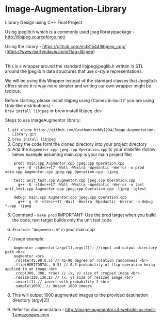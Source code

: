 # Image-Augmentation-Library
Library Design using C++ Final Project

Using jpeglib.h which is a commonly used jpeg library/package - http://libjpeg.sourceforge.net/

Using the library - https://github.com/md81544/libjpeg_cpp/ (https://www.martyndavis.com/?tag=libjpeg)


<br>
This is a wrapper around the standard libjpeg/jpeglib.h written in STL around the jpeglib.h data structures that use c-style representations.

<br>

We will be using this Wrapper instead of the standard classes that Jpeglib.h offers since it is way more simpler and writing our own wrapper might be tedious.

Before starting, please install libjpeg using (Comes in-built if you are using Unix-like distributions) - 
<br>
```brew install libjpeg``` or brew install libjpeg-dev


Steps to use ImageAugmentor library:
1. ```git clone https://github.com/Gouthamkreddy1234/Image-Augmentation-Library.git```
2. ```brew install libjpeg```
3. Copy the code form the cloned directory into your project directory
4. Add the ```Augmentor.cpp jpeg.cpp Operation.cpp``` to your makefile (follow below example assuming main.cpp is your main project file)
```
    prod: main.cpp Augmentor.cpp jpeg.cpp Operation.cpp
      g++ -O -std=c++17 -Wall -Wextra -Wpedantic -Werror -o prod main.cpp Augmentor.cpp jpeg.cpp Operation.cpp -ljpeg

    test: unit_test.cpp Augmentor.cpp jpeg.cpp Operation.cpp
      g++ -O -std=c++17 -Wall -Wextra -Wpedantic -Werror -o test unit_test.cpp Augmentor.cpp jpeg.cpp Operation.cpp -ljpeg -lgtest

    debug: main.cpp Augmentor.cpp jpeg.cpp Operation.cpp
      g++ -g -O -std=c++17 -Wall -Wextra -Wpedantic -Werror -o debug *.cpp -ljpeg
```
5. Command - ```make prod```
    IMPORTANT: Use the prod target when you build the code, test target builds only the unit test code

6. ```#include "Augmentor.h"``` in your main.cpp

7. Usage example:
```
    Augmentor augmentor(argv[1],argv[2]); //input and output directory path <br>
    augmentor <br>
    .rotate(45,90,0.5) // 45-90 degree of rotation randomness <br>
    .flip(HORIZONTAL, 0.5) // 0.5 probability of flip operation being applied to an image <br>
    .crop(300, 300, true) // (x, y) size of cropped image <br>
    .resize(120,120,1) // (x, y) size of resized image <br>
    .invert(1) // invert with probability 1 <br>
    .sample(1000); // Output 1000 images
```
8. This will output 1000 augmented images to the provided destination directory (argv[2])

9. Refer for documentation - http://image-augmentor.s3-website-us-east-1.amazonaws.com

